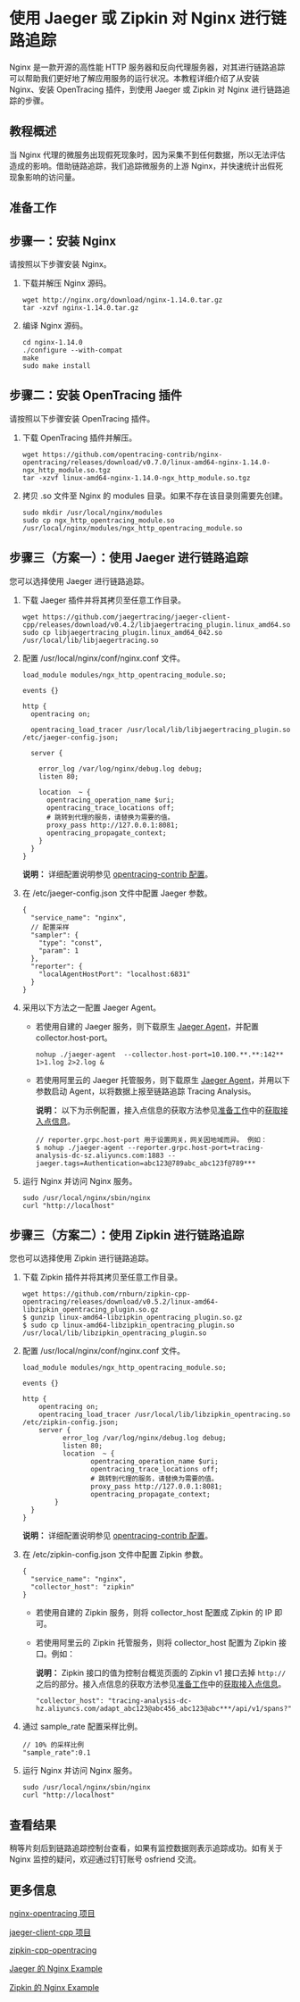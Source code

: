 # 使用 Jaeger 或 Zipkin 对 Nginx 进行链路追踪

Nginx 是一款开源的高性能 HTTP 服务器和反向代理服务器，对其进行链路追踪可以帮助我们更好地了解应用服务的运行状况。本教程详细介绍了从安装 Nginx、安装 OpenTracing 插件，到使用 Jaeger 或 Zipkin 对 Nginx 进行链路追踪的步骤。

## 教程概述

当 Nginx 代理的微服务出现假死现象时，因为采集不到任何数据，所以无法评估造成的影响。借助链路追踪，我们追踪微服务的上游 Nginx，并快速统计出假死现象影响的访问量。

## 准备工作



## 步骤一：安装 Nginx

请按照以下步骤安装 Nginx。

1.  下载并解压 Nginx 源码。

    ```
    wget http://nginx.org/download/nginx-1.14.0.tar.gz
    tar -xzvf nginx-1.14.0.tar.gz
    ```

2.  编译 Nginx 源码。

    ```
    cd nginx-1.14.0
    ./configure --with-compat
    make
    sudo make install
    ```


## 步骤二：安装 OpenTracing 插件

请按照以下步骤安装 OpenTracing 插件。

1.  下载 OpenTracing 插件并解压。

    ```
    wget https://github.com/opentracing-contrib/nginx-opentracing/releases/download/v0.7.0/linux-amd64-nginx-1.14.0-ngx_http_module.so.tgz
    tar -xzvf linux-amd64-nginx-1.14.0-ngx_http_module.so.tgz
    ```

2.  拷贝 .so 文件至 Nginx 的 modules 目录。如果不存在该目录则需要先创建。

    ```
    sudo mkdir /usr/local/nginx/modules
    sudo cp ngx_http_opentracing_module.so /usr/local/nginx/modules/ngx_http_opentracing_module.so
    ```


## 步骤三（方案一）：使用 Jaeger 进行链路追踪

您可以选择使用 Jaeger 进行链路追踪。

1.  下载 Jaeger 插件并将其拷贝至任意工作目录。

    ```
    wget https://github.com/jaegertracing/jaeger-client-cpp/releases/download/v0.4.2/libjaegertracing_plugin.linux_amd64.so
    sudo cp libjaegertracing_plugin.linux_amd64_042.so /usr/local/lib/libjaegertracing.so
    ```

2.  配置 /usr/local/nginx/conf/nginx.conf 文件。

    ```
    load_module modules/ngx_http_opentracing_module.so;
    
    events {}
    
    http {
      opentracing on;
    
      opentracing_load_tracer /usr/local/lib/libjaegertracing_plugin.so /etc/jaeger-config.json;
    
      server {
    
        error_log /var/log/nginx/debug.log debug;
        listen 80;
    
        location  ~ {
          opentracing_operation_name $uri;
          opentracing_trace_locations off;
          # 跳转到代理的服务，请替换为需要的值。
          proxy_pass http://127.0.0.1:8081;
          opentracing_propagate_context;
        }
      }
    }
    ```

    **说明：** 详细配置说明参见 [opentracing-contrib 配置](https://github.com/opentracing-contrib/nginx-opentracing/blob/ea9994d7135be5ad2e3009d0f270e063b1fb3b21/doc/Reference.md)。

3.  在 /etc/jaeger-config.json 文件中配置 Jaeger 参数。

    ```
    {
      "service_name": "nginx",
      // 配置采样
      "sampler": {
        "type": "const",
        "param": 1
      },
      "reporter": {
        "localAgentHostPort": "localhost:6831"
      }
    }
    ```

4.  采用以下方法之一配置 Jaeger Agent。

    -   若使用自建的 Jaeger 服务，则下载原生 [Jaeger Agent](https://arms-apm.oss-cn-hangzhou.aliyuncs.com/tools/jaeger-agent)，并配置 collector.host-port。

        ```
        nohup ./jaeger-agent  --collector.host-port=10.100.**.**:142**   1>1.log 2>2.log &
        ```

    -   若使用阿里云的 Jaeger 托管服务，则下载原生 [Jaeger Agent](https://arms-apm.oss-cn-hangzhou.aliyuncs.com/tools/jaeger-agent)，并用以下参数启动 Agent，以将数据上报至链路追踪 Tracing Analysis。

        **说明：** 以下为示例配置，接入点信息的获取方法参见[准备工作](#section_bq8_6au_kwl)中的[获取接入点信息](#tab4)。

        ```
        // reporter.grpc.host-port 用于设置网关，网关因地域而异。 例如：
        $ nohup ./jaeger-agent --reporter.grpc.host-port=tracing-analysis-dc-sz.aliyuncs.com:1883 --jaeger.tags=Authentication=abc123@789abc_abc123f@789***
        ```

5.  运行 Nginx 并访问 Nginx 服务。

    ```
    sudo /usr/local/nginx/sbin/nginx
    curl "http://localhost"
    ```


## 步骤三（方案二）：使用 Zipkin 进行链路追踪

您也可以选择使用 Zipkin 进行链路追踪。

1.  下载 Zipkin 插件并将其拷贝至任意工作目录。

    ```
    wget https://github.com/rnburn/zipkin-cpp-opentracing/releases/download/v0.5.2/linux-amd64-libzipkin_opentracing_plugin.so.gz
    $ gunzip linux-amd64-libzipkin_opentracing_plugin.so.gz
    $ sudo cp linux-amd64-libzipkin_opentracing_plugin.so /usr/local/lib/libzipkin_opentracing_plugin.so
    ```

2.  配置 /usr/local/nginx/conf/nginx.conf 文件。

    ```
    load_module modules/ngx_http_opentracing_module.so;
    
    events {}
    
    http {  
        opentracing on;  
        opentracing_load_tracer /usr/local/lib/libzipkin_opentracing.so /etc/zipkin-config.json;  
        server {    
              error_log /var/log/nginx/debug.log debug; 
              listen 80;    
              location  ~ {      
                     opentracing_operation_name $uri;      
                     opentracing_trace_locations off;     
                     # 跳转到代理的服务，请替换为需要的值。      
                     proxy_pass http://127.0.0.1:8081;      
                     opentracing_propagate_context;    
            }
      }
    }
    ```

    **说明：** 详细配置说明参见 [opentracing-contrib 配置](https://github.com/opentracing-contrib/nginx-opentracing/blob/ea9994d7135be5ad2e3009d0f270e063b1fb3b21/doc/Reference.md)。

3.  在 /etc/zipkin-config.json 文件中配置 Zipkin 参数。

    ```
    {
      "service_name": "nginx",
      "collector_host": "zipkin"
    }
    ```

    -   若使用自建的 Zipkin 服务，则将 collector\_host 配置成 Zipkin 的 IP 即可。
    -   若使用阿里云的 Zipkin 托管服务，则将 collector\_host 配置为 Zipkin 接口。例如：

        **说明：** Zipkin 接口的值为控制台概览页面的 Zipkin v1 接口去掉 `http://` 之后的部分。接入点信息的获取方法参见[准备工作](#section_bq8_6au_kwl)中的[获取接入点信息](#tab4)。

        ```
        "collector_host": "tracing-analysis-dc-hz.aliyuncs.com/adapt_abc123@abc456_abc123@abc***/api/v1/spans?"
        ```

4.  通过 sample\_rate 配置采样比例。

    ```
    // 10% 的采样比例
    "sample_rate":0.1
    ```

5.  运行 Nginx 并访问 Nginx 服务。

    ```
    sudo /usr/local/nginx/sbin/nginx
    curl "http://localhost"
    ```


## 查看结果

稍等片刻后到链路追踪控制台查看，如果有监控数据则表示追踪成功。如有关于 Nginx 监控的疑问，欢迎通过钉钉账号 osfriend 交流。

## 更多信息

[nginx-opentracing 项目](https://github.com/opentracing-contrib/nginx-opentracing)

[jaeger-client-cpp 项目](https://github.com/jaegertracing/jaeger-client-cpp)

[zipkin-cpp-opentracing](https://github.com/rnburn/zipkin-cpp-opentracing)

[Jaeger 的 Nginx Example](https://github.com/opentracing-contrib/nginx-opentracing/tree/master/example/trivial/jaeger)

[Zipkin 的 Nginx Example](https://github.com/opentracing-contrib/nginx-opentracing/tree/master/example/trivial/zipkin)

